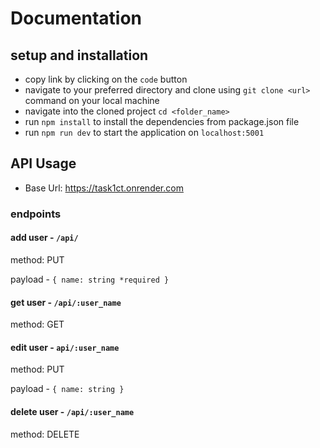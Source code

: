 # Documentation

## setup and installation

- copy link by clicking on the `code` button
- navigate to your preferred directory and clone using `git clone <url>` command on your local machine
- navigate into the cloned project `cd <folder_name>`
- run `npm install` to install the dependencies from package.json file
- run `npm run dev` to start the application on `localhost:5001`

## API Usage

* Base Url: https://task1ct.onrender.com

### endpoints

#### add user - `/api/`
method: PUT

payload - `{
    name: string *required
}`

#### get user - `/api/:user_name`
method: GET

#### edit user - `api/:user_name`
method: PUT

payload - `{
    name: string
}`

#### delete user - `/api/:user_name`
method: DELETE


